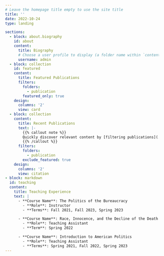 ```yaml
---
# Leave the homepage title empty to use the site title
title: ''
date: 2022-10-24
type: landing

sections:
  - block: about.biography
    id: about
    content:
      title: Biography
      # Choose a user profile to display (a folder name within `content/authors/`)
      username: admin
  - block: collection
    id: featured
    content:
      title: Featured Publications
      filters:
        folders:
          - publication
        featured_only: true
    design:
      columns: '2'
      view: card
  - block: collection
    content:
      title: Recent Publications
      text: |-
        {{% callout note %}}
        Quickly discover relevant content by [filtering publications](./publication/).
        {{% /callout %}}
      filters:
        folders:
          - publication
        exclude_featured: true
    design:
      columns: '2'
      view: citation
- block: markdown
  id: teaching
  content:
    title: Teaching Experience
    text: |
      - **Course Name**: The Politics of the Bureaucracy
        - **Role**: Instructor
        - **Terms**: Fall 2021, Fall 2023, Spring 2023

      - **Course Name**: Race, Innocence, and the Decline of the Death Penalty
        - **Role**: Teaching Assistant
        - **Term**: Spring 2022

      - **Course Name**: Introduction to American Politics
        - **Role**: Teaching Assistant
        - **Terms**: Spring 2021, Fall 2022, Spring 2023
---
```

